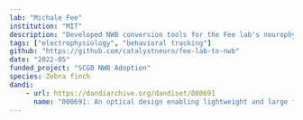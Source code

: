 ```yaml
---
lab: "Michale Fee"
institution: "MIT"
description: "Developed NWB conversion tools for the Fee lab's neurophysiology datasets studying neural mechanisms of learning and behavior. The conversion pipeline supports complex data structures from electrophysiological recordings and behavioral measurements, with specialized interfaces for processing and analyzing neural activity patterns during behavioral tasks."
tags: ["electrophysiology", "behavioral tracking"]
github: "https://github.com/catalystneuro/fee-lab-to-nwb"
date: "2022-05"
funded_project: "SCGB NWB Adoption"
species: Zebra finch
dandi:
    - url: https://dandiarchive.org/dandiset/000691
      name: "000691: An optical design enabling lightweight and large field-of-view head-mounted microscopes"
---
```

